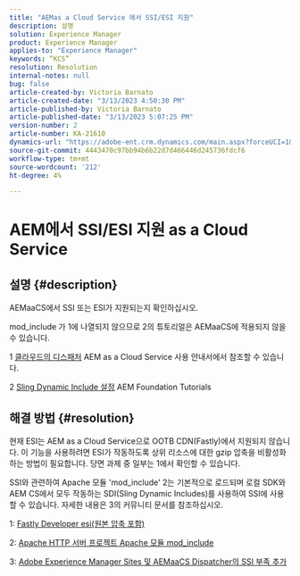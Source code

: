 ```yaml
---
title: "AEMas a Cloud Service 에서 SSI/ESI 지원"
description: 설명
solution: Experience Manager
product: Experience Manager
applies-to: "Experience Manager"
keywords: “KCS”
resolution: Resolution
internal-notes: null
bug: false
article-created-by: Victoria Barnato
article-created-date: "3/13/2023 4:50:30 PM"
article-published-by: Victoria Barnato
article-published-date: "3/13/2023 5:07:25 PM"
version-number: 2
article-number: KA-21610
dynamics-url: "https://adobe-ent.crm.dynamics.com/main.aspx?forceUCI=1&pagetype=entityrecord&etn=knowledgearticle&id=12a61729-bfc1-ed11-83ff-6045bd006079"
source-git-commit: 4443470c97bb94b6b22d7d466446d245736fdcf6
workflow-type: tm+mt
source-wordcount: '212'
ht-degree: 4%

---
```


# AEM에서 SSI/ESI 지원 as a Cloud Service

## 설명 {#description}


AEMaaCS에서 SSI 또는 ESI가 지원되는지 확인하십시오.

mod_include 가 1에 나열되지 않으므로 2의 튜토리얼은 AEMaaCS에 적용되지 않을 수 있습니다.

1 [클라우드의 디스패처](https://experienceleague.adobe.com/docs/experience-manager-cloud-service/content/implementing/content-delivery/disp-overview.html) AEM as a Cloud Service 사용 안내서에서 참조할 수 있습니다.

2 [Sling Dynamic Include 설정](https://experienceleague.adobe.com/docs/experience-manager-learn/foundation/development/set-up-sling-dynamic-include.html) AEM Foundation Tutorials




## 해결 방법 {#resolution}


현재 ESI는 AEM as a Cloud Service으로 OOTB CDN(Fastly)에서 지원되지 않습니다. 이 기능을 사용하려면 ESI가 작동하도록 상위 리소스에 대한 gzip 압축을 비활성화하는 방법이 필요합니다. 당면 과제 중 일부는 1에서 확인할 수 있습니다.

SSI와 관련하여 Apache 모듈 &#39;mod_include&#39; 2는 기본적으로 로드되며 로컬 SDK와 AEM CS에서 모두 작동하는 SDI(Sling Dynamic Includes)를 사용하여 SSI에 사용할 수 있습니다. 자세한 내용은 3의 커뮤니티 문서를 참조하십시오.

1: [Fastly Developer esi(원본 압축 포함)](https://developer.fastly.com/reference/vcl/statements/esi/#esi-with-origin-compression)

2: [Apache HTTP 서버 프로젝트 Apache 모듈 mod_include](https://httpd.apache.org/docs/2.4/mod/mod_include.html)

3: [Adobe Experience Manager Sites 및 AEMaaCS Dispatcher의 SSI 부족 추가](https://experienceleaguecommunities.adobe.com/t5/adobe-experience-manager/lack-of-ssi-in-aemaacs-dispatcher/td-p/392044)
